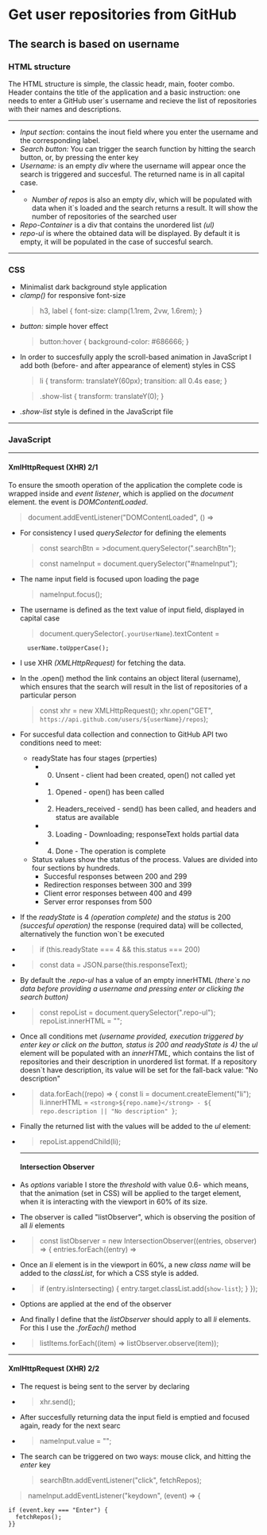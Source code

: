 # Get user repositories from GitHub

## The search is based on username

### HTML structure

The HTML structure is simple, the classic headr, main, footer combo.
Header contains the title of the application and a basic instruction: one needs to enter a GitHub user`s username and recieve the list of repositories with their names and descriptions.

---

- _Input section_: contains the inout field where you enter the username and the corresponding label.
- _Search button:_ You can trigger the search function by hitting the search button, or, by pressing the enter key
- _Username:_ is an empty _div_ where the username will appear once the search is triggered and succesful. The returned name is in all capital case.
- - _Number of repos_ is also an empty _div_, which will be populated with data when it`s loaded and the search returns a result. It will show the number of repositories of the searched user
- _Repo-Container_ is a div that contains the unordered list _(ul)_
- _repo-ul_ is where the obtained data will be displayed. By default it is empty, it will be populated in the case of succesful search.

---

### CSS

- Minimalist dark background style application
- _clamp()_ for responsive font-size
  > h3,
  > label {
  > font-size: clamp(1.1rem, 2vw, 1.6rem);
  > }
- _button:_ simple hover effect
  > button:hover {
  > background-color: #686666;
  > }

* In order to succesfully apply the scroll-based animation in JavaScript I add both (before- and after appearance of element) styles in CSS

  > li {
  > transform: translateY(60px);
  > transition: all 0.4s ease;
  > }

  > .show-list {
  > transform: translateY(0);
  > }

* _.show-list_ style is defined in the JavaScript file

---

### JavaScript

---

#### XmlHttpRequest (XHR) 2/1

To ensure the smooth operation of the application the complete code is wrapped inside and _event listener_, which is applied on the _document_ element. the event is _DOMContentLoaded_.

> document.addEventListener("DOMContentLoaded", () =>

- For consistency I used _querySelector_ for defining the elements

  > const searchBtn = >document.querySelector(".searchBtn");

  > const nameInput = document.querySelector("#nameInput");

* The name input field is focused upon loading the page
  > nameInput.focus();
* The username is defined as the text value of input field, displayed in capital case

  > document.querySelector(`.yourUserName`).textContent =

        userName.toUpperCase();

* I use XHR _(XMLHttpRequest)_ for fetching the data.
* In the .open() method the link contains an object literal (username), which ensures that the search will result in the list of repositories of a particular person

  > const xhr = new XMLHttpRequest();
  > xhr.open("GET", `https://api.github.com/users/${userName}/repos`);

* For succesful data collection and connection to GitHub API two conditions need to meet:
  - readyState has four stages (prperties)
    - 0. Unsent - client had been created, open() not called yet
    - 1. Opened - open() has been called
    - 2. Headers_received - send() has been called, and headers and status are available
    - 3. Loading - Downloading; responseText holds partial data
    - 4. Done - The operation is complete
  - Status values show the status of the process. Values are divided into four sections by hundreds.
    - Succesful responses between 200 and 299
    - Redirection responses between 300 and 399
    - Client error responses between 400 and 499
    - Server error responses from 500
* If the _readyState_ is 4 _(operation complete)_ and the _status_ is 200 _(succesful operation)_ the response (required data) will be collected, alternatively the function won`t be executed
* > if (this.readyState === 4 && this.status === 200)

* > const data = JSON.parse(this.responseText);

* By default the _.repo-ul_ has a value of an empty innerHTML _(there`s no data before providing a username and pressing enter or clicking the search button)_
* > const repoList = document.querySelector(".repo-ul");
        repoList.innerHTML = "";
* Once all conditions met _(username provided, execution triggered by enter key or click on the button, status is 200 and readyState is 4)_ the _ul_ element will be populated with an _innerHTML_, which contains the list of repositories and their description in unordered list format. If a repository doesn`t have description, its value will be set for the fall-back value: "No description"
* > data.forEach((repo) => {
         const li = document.createElement("li");
         li.innerHTML = `<strong>${repo.name}</strong> - ${
           repo.description || "No description"
         }`;
* Finally the returned list with the values will be added to the _ul_ element:
* > repoList.appendChild(li);
  ---
  #### Intersection Observer
* As _options_ variable I store the _threshold_ with value 0.6- which means, that the animation (set in CSS) will be applied to the target element, when it is interacting with the viewport in 60% of its size.
* The observer is called "listObserver", which is observing the position of all _li_ elements
* > const listObserver = new IntersectionObserver((entries, observer) => {
          entries.forEach((entry) =>
* Once an _li_ element is in the viewport in 60%, a new _class name_ will be added to the _classList_, for which a CSS style is added.
* > if (entry.isIntersecting) {
              entry.target.classList.add(`show-list`);
            }
          });
* Options are applied at the end of the observer
* And finally I define that the _listObserver_ should apply to all _li_ elements. For this I use the _.forEach()_ method
* > listItems.forEach((item) => listObserver.observe(item));

---

#### XmlHttpRequest (XHR) 2/2

- The request is being sent to the server by declaring
- > xhr.send();
- After succesfully returning data the input field is emptied and focused again, ready for the next searc
- > nameInput.value = "";
- The search can be triggered on two ways: mouse click, and hitting the _enter_ key
  > searchBtn.addEventListener("click", fetchRepos);

> nameInput.addEventListener("keydown", (event) => {

    if (event.key === "Enter") {
      fetchRepos();
    }}
